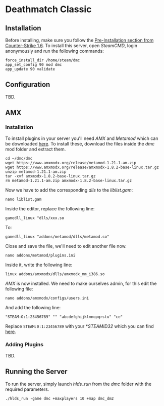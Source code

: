 # Deathmatch Classic

## Installation

Before installing, make sure you follow the [Pre-Installation section from Counter-Strike 1.6](./cstrike.md#pre-installation). To install this server, open *SteamCMD*, login anonymously and run the following commands:

    force_install_dir /home/steam/dmc
    app_set_config 90 mod dmc
    app_update 90 validate

## Configuration

TBD.

## AMX

### Installation

To install plugins in your server you'll need *AMX* and *Metamod* which can be downloaded [here](https://www.amxmodx.org/downloads.php). To install these, download the files inside the *dmc* mod folder and extract them.

    cd ~/dmc/dmc
    wget https://www.amxmodx.org/release/metamod-1.21.1-am.zip
    wget https://www.amxmodx.org/release/amxmodx-1.8.2-base-linux.tar.gz
    unzip metamod-1.21.1-am.zip
    tar -xvf amxmodx-1.8.2-base-linux.tar.gz
    rm metamod-1.21.1-am.zip amxmodx-1.8.2-base-linux.tar.gz

Now we have to add the corresponding *dlls* to the *liblist.gam*:

    nano liblist.gam

Inside the editor, replace the following line:

    gamedll_linux "dlls/xxx.so

To:

    gamedll_linux "addons/metamod/dlls/metamod.so"

Close and save the file, we'll need to edit another file now.

    nano addons/metamod/plugins.ini

Inside it, write the following line:

    linux addons/amxmodx/dlls/amxmodx_mm_i386.so

*AMX* is now installed. We need to make ourselves admin, for this edit the following file:

    nano addons/amxmodx/configs/users.ini

And add the following line:

    "STEAM:O:1:23456789" "" "abcdefghijklmnopqrstu" "ce"

Replace `STEAM:0:1:23456789` with your **STEAMID32* which you can find [here](https://steamidfinder.com/).

### Adding Plugins

TBD.

## Running the Server

To run the server, simply launch *hlds_run* from the *dmc* folder with the required parameters.

    ./hlds_run -game dmc +maxplayers 10 +map dmc_dm2
